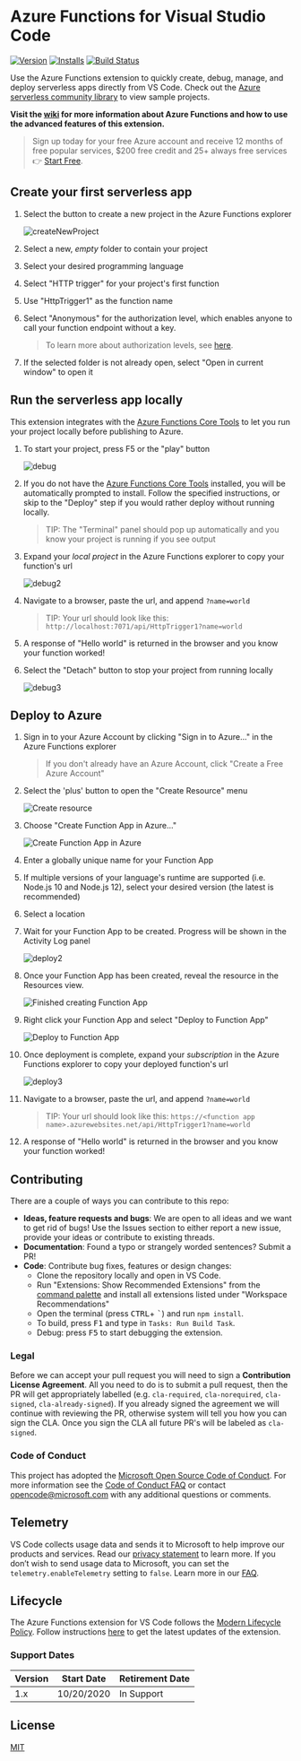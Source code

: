 # Azure Functions for Visual Studio Code

<!-- region exclude-from-marketplace -->

[![Version](https://img.shields.io/visual-studio-marketplace/v/ms-azuretools.vscode-azurefunctions.svg)](https://marketplace.visualstudio.com/items?itemName=ms-azuretools.vscode-azurefunctions)
[![Installs](https://img.shields.io/visual-studio-marketplace/i/ms-azuretools.vscode-azurefunctions.svg)](https://marketplace.visualstudio.com/items?itemName=ms-azuretools.vscode-azurefunctions)
[![Build Status](https://dev.azure.com/ms-azuretools/AzCode/_apis/build/status/vscode-azurefunctions?branchName=main)](https://dev.azure.com/ms-azuretools/AzCode/_build/latest?definitionId=2&branchName=main)

<!-- endregion exclude-from-marketplace -->

Use the Azure Functions extension to quickly create, debug, manage, and deploy
serverless apps directly from VS Code. Check out the
[Azure serverless community library](https://aka.ms/AA4ul9b) to view sample
projects.

**Visit the [wiki](https://github.com/Microsoft/vscode-azurefunctions/wiki) for
more information about Azure Functions and how to use the advanced features of
this extension.**

> Sign up today for your free Azure account and receive 12 months of free
> popular services, $200 free credit and 25+ always free services 👉
> [Start Free](https://azure.microsoft.com/free/open-source).

## Create your first serverless app

1. Select the button to create a new project in the Azure Functions explorer

    ![createNewProject](resources/readme/createFunction.png)

1. Select a new, _empty_ folder to contain your project
1. Select your desired programming language
1. Select "HTTP trigger" for your project's first function
1. Use "HttpTrigger1" as the function name
1. Select "Anonymous" for the authorization level, which enables anyone to call
   your function endpoint without a key.
    > To learn more about authorization levels, see
    > [here](https://docs.microsoft.com/azure/azure-functions/functions-bindings-http-webhook-trigger?tabs=csharp#authorization-keys).
1. If the selected folder is not already open, select "Open in current window"
   to open it

## Run the serverless app locally

This extension integrates with the
[Azure Functions Core Tools](https://docs.microsoft.com/azure/azure-functions/functions-run-local)
to let you run your project locally before publishing to Azure.

1. To start your project, press F5 or the "play" button

    ![debug](resources/readme/debug.png)

1. If you do not have the [Azure Functions Core Tools](https://aka.ms/Dqur4e)
   installed, you will be automatically prompted to install. Follow the
   specified instructions, or skip to the "Deploy" step if you would rather
   deploy without running locally.
    > TIP: The "Terminal" panel should pop up automatically and you know your
    > project is running if you see output
1. Expand your _local project_ in the Azure Functions explorer to copy your
   function's url

    ![debug2](resources/readme/copyFunctionUrl.png)

1. Navigate to a browser, paste the url, and append `?name=world`
    > TIP: Your url should look like this:
    > `http://localhost:7071/api/HttpTrigger1?name=world`
1. A response of "Hello world" is returned in the browser and you know your
   function worked!
1. Select the "Detach" button to stop your project from running locally

    ![debug3](resources/readme/debug3.png)

## Deploy to Azure

1. Sign in to your Azure Account by clicking "Sign in to Azure..." in the Azure
   Functions explorer
    > If you don't already have an Azure Account, click "Create a Free Azure
    > Account"
1. Select the 'plus' button to open the "Create Resource" menu

    ![Create resource](resources/readme/deploy/createResource.png)

1. Choose "Create Function App in Azure..."

    ![Create Function App in Azure](resources/readme/deploy/createFunctionApp.png)

1. Enter a globally unique name for your Function App
1. If multiple versions of your language's runtime are supported (i.e. Node.js
   10 and Node.js 12), select your desired version (the latest is recommended)
1. Select a location
1. Wait for your Function App to be created. Progress will be shown in the
   Activity Log panel

    ![deploy2](resources/readme/deploy/activityLog.png)

1. Once your Function App has been created, reveal the resource in the Resources
   view.

    ![Finished creating Function App](resources/readme/deploy/createComplete.png)

1. Right click your Function App and select "Deploy to Function App"

    ![Deploy to Function App](resources/readme/deploy/deploy.png)

1. Once deployment is complete, expand your _subscription_ in the Azure
   Functions explorer to copy your deployed function's url

    ![deploy3](resources/readme/deploy/copyFunctionUrl.png)

1. Navigate to a browser, paste the url, and append `?name=world`
    > TIP: Your url should look like this:
    > `https://<function app name>.azurewebsites.net/api/HttpTrigger1?name=world`
1. A response of "Hello world" is returned in the browser and you know your
   function worked!

<!-- region exclude-from-marketplace -->

## Contributing

There are a couple of ways you can contribute to this repo:

-   **Ideas, feature requests and bugs**: We are open to all ideas and we want
    to get rid of bugs! Use the Issues section to either report a new issue,
    provide your ideas or contribute to existing threads.
-   **Documentation**: Found a typo or strangely worded sentences? Submit a PR!
-   **Code**: Contribute bug fixes, features or design changes:
    -   Clone the repository locally and open in VS Code.
    -   Run "Extensions: Show Recommended Extensions" from the
        [command palette](https://code.visualstudio.com/docs/getstarted/userinterface#_command-palette)
        and install all extensions listed under "Workspace Recommendations"
    -   Open the terminal (press <kbd>CTRL</kbd>+ <kbd>\`</kbd>) and run
        `npm install`.
    -   To build, press <kbd>F1</kbd> and type in `Tasks: Run Build Task`.
    -   Debug: press <kbd>F5</kbd> to start debugging the extension.

### Legal

Before we can accept your pull request you will need to sign a **Contribution
License Agreement**. All you need to do is to submit a pull request, then the PR
will get appropriately labelled (e.g. `cla-required`, `cla-norequired`,
`cla-signed`, `cla-already-signed`). If you already signed the agreement we will
continue with reviewing the PR, otherwise system will tell you how you can sign
the CLA. Once you sign the CLA all future PR's will be labeled as `cla-signed`.

### Code of Conduct

This project has adopted the
[Microsoft Open Source Code of Conduct](https://opensource.microsoft.com/codeofconduct/).
For more information see the
[Code of Conduct FAQ](https://opensource.microsoft.com/codeofconduct/faq/) or
contact [opencode@microsoft.com](mailto:opencode@microsoft.com) with any
additional questions or comments.

<!-- endregion exclude-from-marketplace -->

## Telemetry

VS Code collects usage data and sends it to Microsoft to help improve our
products and services. Read our
[privacy statement](https://go.microsoft.com/fwlink/?LinkID=528096&clcid=0x409)
to learn more. If you don’t wish to send usage data to Microsoft, you can set
the `telemetry.enableTelemetry` setting to `false`. Learn more in our
[FAQ](https://code.visualstudio.com/docs/supporting/faq#_how-to-disable-telemetry-reporting).

## Lifecycle

The Azure Functions extension for VS Code follows the
[Modern Lifecycle Policy](https://docs.microsoft.com/lifecycle/policies/modern).
Follow instructions
[here](https://code.visualstudio.com/docs/editor/extension-gallery) to get the
latest updates of the extension.

### Support Dates

| Version | Start Date | Retirement Date |
| ------- | ---------- | --------------- |
| 1.x     | 10/20/2020 | In Support      |

## License

[MIT](LICENSE.md)
